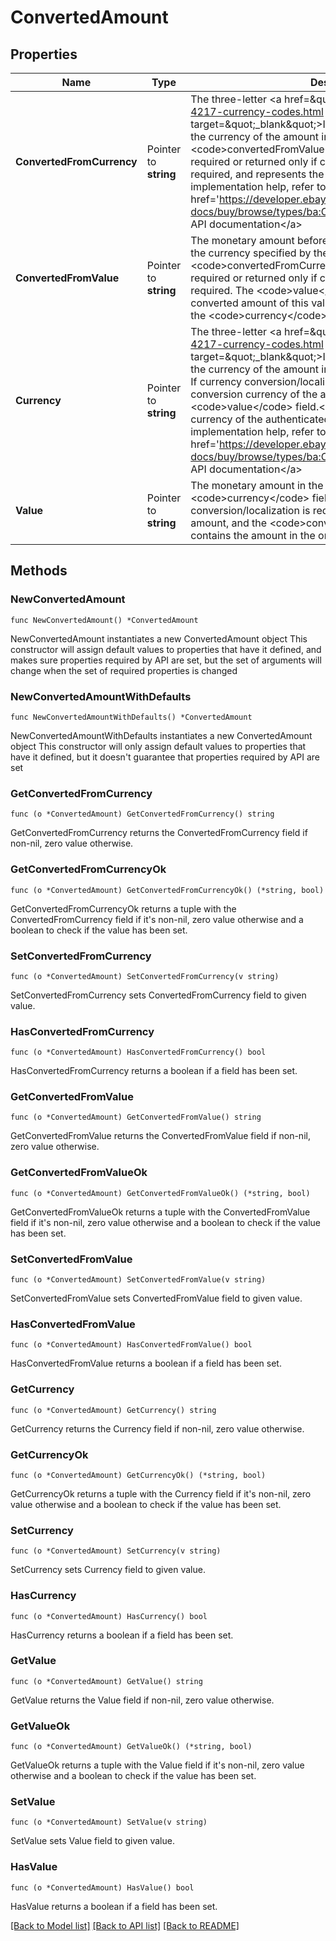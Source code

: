 # ConvertedAmount

## Properties

Name | Type | Description | Notes
------------ | ------------- | ------------- | -------------
**ConvertedFromCurrency** | Pointer to **string** | The three-letter &lt;a href&#x3D;\&quot;https://www.iso.org/iso-4217-currency-codes.html \&quot; target&#x3D;\&quot;_blank\&quot;&gt;ISO 4217&lt;/a&gt; code representing the currency of the amount in the &lt;code&gt;convertedFromValue&lt;/code&gt; field. This value is required or returned only if currency conversion/localization is required, and represents the pre-conversion currency. For implementation help, refer to &lt;a href&#x3D;&#39;https://developer.ebay.com/api-docs/buy/browse/types/ba:CurrencyCodeEnum&#39;&gt;eBay API documentation&lt;/a&gt; | [optional] 
**ConvertedFromValue** | Pointer to **string** | The monetary amount before any conversion is performed, in the currency specified by the &lt;code&gt;convertedFromCurrency&lt;/code&gt; field. This value is required or returned only if currency conversion/localization is required. The &lt;code&gt;value&lt;/code&gt; field contains the converted amount of this value, in the currency specified by the &lt;code&gt;currency&lt;/code&gt; field. | [optional] 
**Currency** | Pointer to **string** | The three-letter &lt;a href&#x3D;\&quot;https://www.iso.org/iso-4217-currency-codes.html \&quot; target&#x3D;\&quot;_blank\&quot;&gt;ISO 4217&lt;/a&gt; code representing the currency of the amount in the &lt;code&gt;value&lt;/code&gt; field. If currency conversion/localization is required, this is the post-conversion currency of the amount in the &lt;code&gt;value&lt;/code&gt; field.&lt;br&gt;&lt;br&gt;&lt;b&gt;Default:&lt;/b&gt; The currency of the authenticated user&#39;s country. For implementation help, refer to &lt;a href&#x3D;&#39;https://developer.ebay.com/api-docs/buy/browse/types/ba:CurrencyCodeEnum&#39;&gt;eBay API documentation&lt;/a&gt; | [optional] 
**Value** | Pointer to **string** | The monetary amount in the currency specified by the &lt;code&gt;currency&lt;/code&gt; field. If currency conversion/localization is required, this value is the converted amount, and the &lt;code&gt;convertedFromValue&lt;/code&gt; field contains the amount in the original currency. | [optional] 

## Methods

### NewConvertedAmount

`func NewConvertedAmount() *ConvertedAmount`

NewConvertedAmount instantiates a new ConvertedAmount object
This constructor will assign default values to properties that have it defined,
and makes sure properties required by API are set, but the set of arguments
will change when the set of required properties is changed

### NewConvertedAmountWithDefaults

`func NewConvertedAmountWithDefaults() *ConvertedAmount`

NewConvertedAmountWithDefaults instantiates a new ConvertedAmount object
This constructor will only assign default values to properties that have it defined,
but it doesn't guarantee that properties required by API are set

### GetConvertedFromCurrency

`func (o *ConvertedAmount) GetConvertedFromCurrency() string`

GetConvertedFromCurrency returns the ConvertedFromCurrency field if non-nil, zero value otherwise.

### GetConvertedFromCurrencyOk

`func (o *ConvertedAmount) GetConvertedFromCurrencyOk() (*string, bool)`

GetConvertedFromCurrencyOk returns a tuple with the ConvertedFromCurrency field if it's non-nil, zero value otherwise
and a boolean to check if the value has been set.

### SetConvertedFromCurrency

`func (o *ConvertedAmount) SetConvertedFromCurrency(v string)`

SetConvertedFromCurrency sets ConvertedFromCurrency field to given value.

### HasConvertedFromCurrency

`func (o *ConvertedAmount) HasConvertedFromCurrency() bool`

HasConvertedFromCurrency returns a boolean if a field has been set.

### GetConvertedFromValue

`func (o *ConvertedAmount) GetConvertedFromValue() string`

GetConvertedFromValue returns the ConvertedFromValue field if non-nil, zero value otherwise.

### GetConvertedFromValueOk

`func (o *ConvertedAmount) GetConvertedFromValueOk() (*string, bool)`

GetConvertedFromValueOk returns a tuple with the ConvertedFromValue field if it's non-nil, zero value otherwise
and a boolean to check if the value has been set.

### SetConvertedFromValue

`func (o *ConvertedAmount) SetConvertedFromValue(v string)`

SetConvertedFromValue sets ConvertedFromValue field to given value.

### HasConvertedFromValue

`func (o *ConvertedAmount) HasConvertedFromValue() bool`

HasConvertedFromValue returns a boolean if a field has been set.

### GetCurrency

`func (o *ConvertedAmount) GetCurrency() string`

GetCurrency returns the Currency field if non-nil, zero value otherwise.

### GetCurrencyOk

`func (o *ConvertedAmount) GetCurrencyOk() (*string, bool)`

GetCurrencyOk returns a tuple with the Currency field if it's non-nil, zero value otherwise
and a boolean to check if the value has been set.

### SetCurrency

`func (o *ConvertedAmount) SetCurrency(v string)`

SetCurrency sets Currency field to given value.

### HasCurrency

`func (o *ConvertedAmount) HasCurrency() bool`

HasCurrency returns a boolean if a field has been set.

### GetValue

`func (o *ConvertedAmount) GetValue() string`

GetValue returns the Value field if non-nil, zero value otherwise.

### GetValueOk

`func (o *ConvertedAmount) GetValueOk() (*string, bool)`

GetValueOk returns a tuple with the Value field if it's non-nil, zero value otherwise
and a boolean to check if the value has been set.

### SetValue

`func (o *ConvertedAmount) SetValue(v string)`

SetValue sets Value field to given value.

### HasValue

`func (o *ConvertedAmount) HasValue() bool`

HasValue returns a boolean if a field has been set.


[[Back to Model list]](../README.md#documentation-for-models) [[Back to API list]](../README.md#documentation-for-api-endpoints) [[Back to README]](../README.md)


